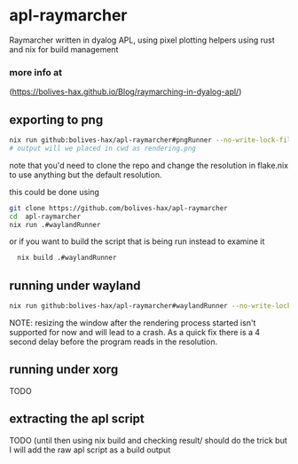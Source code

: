 # apl-raymarcher
Raymarcher written in dyalog APL, using pixel plotting helpers using rust and nix for build management

### more info at
(https://bolives-hax.github.io/Blog/raymarching-in-dyalog-apl/)

## exporting to png
```bash
nix run github:bolives-hax/apl-raymarcher#pngRunner --no-write-lock-file
# output will we placed in cwd as rendering.png
```

note that you'd need to clone the repo and change the resolution in flake.nix
to use anything but the default resolution.

this could be done using 

```bash
git clone https://github.com/bolives-hax/apl-raymarcher
cd  apl-raymarcher
nix run .#waylandRunner
```

or if you want to build the script that is being run instead to examine it
```bash
  nix build .#waylandRunner
```

## running under wayland
```bash
nix run github:bolives-hax/apl-raymarcher#waylandRunner --no-write-lock-file
```

NOTE: resizing the window after the rendering process started isn't supported for now
and will lead to a crash. As a quick fix there is a 4 second delay before the program
reads in the resolution.

## running under xorg
TODO

## extracting the apl script

TODO (until then using nix build and checking result/ should do the trick
but I will add the raw apl script as a build output

